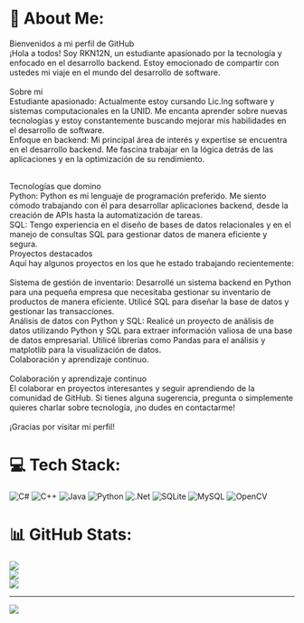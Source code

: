 # 💫 About Me:
Bienvenidos a mi perfil de GitHub<br>¡Hola a todos! Soy RKN12N, un estudiante apasionado por la tecnología y enfocado en el desarrollo backend. Estoy emocionado de compartir con ustedes mi viaje en el mundo del desarrollo de software.<br><br>Sobre mí<br>Estudiante apasionado: Actualmente estoy cursando Lic.Ing software y sistemas computacionales en la UNID. Me encanta aprender sobre nuevas tecnologías y estoy constantemente buscando mejorar mis habilidades en el desarrollo de software.
<br>Enfoque en backend: Mi principal área de interés y expertise se encuentra en el desarrollo backend. Me fascina trabajar en la lógica detrás de las aplicaciones y en la optimización de su rendimiento.

<br>Tecnologías que domino<br>Python: Python es mi lenguaje de programación preferido. Me siento cómodo trabajando con él para desarrollar aplicaciones backend, desde la creación de APIs hasta la automatización de tareas.<br>SQL: Tengo experiencia en el diseño de bases de datos relacionales y en el manejo de consultas SQL para gestionar datos de manera eficiente y segura.
<br>Proyectos destacados<br>Aquí hay algunos proyectos en los que he estado trabajando recientemente:<br><br>Sistema de gestión de inventario: Desarrollé un sistema backend en Python para una pequeña empresa que necesitaba gestionar su inventario de productos de manera eficiente. Utilicé SQL para diseñar la base de datos y gestionar las transacciones.<br>Análisis de datos con Python y SQL: Realicé un proyecto de análisis de datos utilizando Python y SQL para extraer información valiosa de una base de datos empresarial. Utilicé librerías como Pandas para el análisis y matplotlib para la visualización de datos.<br>Colaboración y aprendizaje continuo.<br><br>Colaboración y aprendizaje continuo<br> El colaborar en proyectos interesantes y seguir aprendiendo de la comunidad de GitHub. Si tienes alguna sugerencia, pregunta o simplemente quieres charlar sobre tecnología, ¡no dudes en contactarme!<br><br>¡Gracias por visitar mi perfil!<br>


# 💻 Tech Stack:
![C#](https://img.shields.io/badge/c%23-%23239120.svg?style=for-the-badge&logo=csharp&logoColor=white) ![C++](https://img.shields.io/badge/c++-%2300599C.svg?style=for-the-badge&logo=c%2B%2B&logoColor=white) ![Java](https://img.shields.io/badge/java-%23ED8B00.svg?style=for-the-badge&logo=openjdk&logoColor=white) ![Python](https://img.shields.io/badge/python-3670A0?style=for-the-badge&logo=python&logoColor=ffdd54) ![.Net](https://img.shields.io/badge/.NET-5C2D91?style=for-the-badge&logo=.net&logoColor=white) ![SQLite](https://img.shields.io/badge/sqlite-%2307405e.svg?style=for-the-badge&logo=sqlite&logoColor=white) ![MySQL](https://img.shields.io/badge/mysql-%2300000f.svg?style=for-the-badge&logo=mysql&logoColor=white) ![OpenCV](https://img.shields.io/badge/opencv-%23white.svg?style=for-the-badge&logo=opencv&logoColor=white)
# 📊 GitHub Stats:
![](https://github-readme-stats.vercel.app/api?username=RK12N&theme=dark&hide_border=false&include_all_commits=false&count_private=false)<br/>
![](https://github-readme-streak-stats.herokuapp.com/?user=RK12N&theme=dark&hide_border=false)<br/>
![](https://github-readme-stats.vercel.app/api/top-langs/?username=RK12N&theme=dark&hide_border=false&include_all_commits=false&count_private=false&layout=compact)

---
[![](https://visitcount.itsvg.in/api?id=RK12N&icon=0&color=0)](https://visitcount.itsvg.in)

<!-- Proudly created with GPRM ( https://gprm.itsvg.in ) -->
